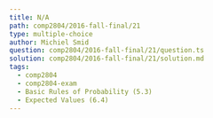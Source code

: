 ```yaml
---
title: N/A
path: comp2804/2016-fall-final/21
type: multiple-choice
author: Michiel Smid
question: comp2804/2016-fall-final/21/question.ts
solution: comp2804/2016-fall-final/21/solution.md
tags:
  - comp2804
  - comp2804-exam
  - Basic Rules of Probability (5.3)
  - Expected Values (6.4)
---
```

